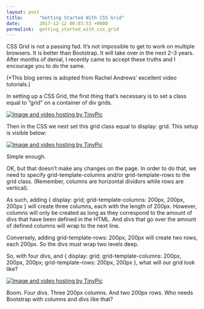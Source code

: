 ```yaml
---
layout: post
title:      "Getting Started With CSS Grid"
date:       2017-12-12 00:03:53 +0000
permalink:  getting_started_with_css_grid
---
```



CSS Grid is not a passing fad. It’s not impossible to get to work on multiple browsers. It is better than Bootstrap. It will take over in the next 2–3 years. After months of denial, I recently came to accept these truths and I encourage you to do the same.

(*This blog series is adopted from Rachel Andrews’ excellent video tutorials.)

In setting up a CSS Grid, the first thing that’s necessary is to set a class equal to “grid” on a container of div grids.

<a href="http://tinypic.com?ref=2aetap2" target="_blank"><img src="http://i64.tinypic.com/2aetap2.png" border="0" alt="Image and video hosting by TinyPic"></a>

Then in the CSS we next set this grid class equal to display: grid. This setup is visible below:

<a href="http://tinypic.com?ref=ddevdu" target="_blank"><img src="http://i67.tinypic.com/ddevdu.png" border="0" alt="Image and video hosting by TinyPic"></a>

Simple enough.

OK, but that doesn’t make any changes on the page. In order to do that, we need to specify grid-template-columns and/or grid-template-rows to the grid class. (Remember, columns are horizontal dividors while rows are vertical). 

As such, adding { display: grid; grid-template-columns: 200px, 200px, 200px } will create three columns, each with the length of 200px. However, columns will only be created as long as they correspond to the amount of divs that have been defined in the HTML. And divs that go over the amount of defined columns will wrap to the next line.

Conversely, adding grid-template-rows: 200px, 200px will create two rows, each 200px. So the divs must wrap two levels deep.

So, with four divs, and { display: grid; grid-template-columns: 200px, 200px, 200px; grid-template-rows: 200px, 200px }, what will our grid look like?

<a href="http://tinypic.com?ref=24b55pt" target="_blank"><img src="http://i68.tinypic.com/24b55pt.png" border="0" alt="Image and video hosting by TinyPic"></a>

Boom. Four divs. Three 200px columns. And two 200px rows. Who needs Bootstrap with columns and divs like that?
